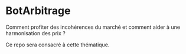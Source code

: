 # BotArbitrage

Comment profiter des incohérences du marché et comment aider à une harmonisation des prix ?

Ce repo sera consacré à cette thématique.
